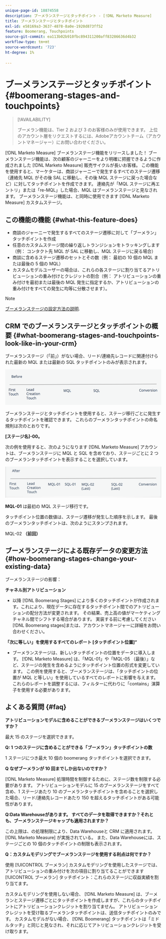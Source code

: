 ```yaml
---
unique-page-id: 18874558
description: ブーメランステージとタッチポイント - [!DNL Marketo Measure]
title: ブーメランステージとタッチポイント
exl-id: e58169a3-3637-4878-8a0e-1920d873ff52
feature: Boomerang, Touchpoints
source-git-commit: ea113b02b910fbc894311200aff83286636d4b32
workflow-type: tm+mt
source-wordcount: '723'
ht-degree: 1%

---
```


# ブーメランステージとタッチポイント {#boomerang-stages-and-touchpoints}

>[!AVAILABILITY]
>
>ブーメラン機能は、Tier 2 および 3 のお客様のみが使用できます。 上位のアカウント層をリクエストするには、Adobeアカウントチーム（アカウントマネージャー）にお問い合わせください。

[!DNL Marketo Measure] ブーメランステージ機能をリリースしました！ ブーメランステージ機能は、次の顧客のジャーニーをより明確に把握できるように作成されました [!DNL Marketo Measure] 販売サイクルが長いお客様。 この機能を使用すると、マーケターは、商談ジャーニーで発生するすべてのステージ遷移（連絡先 MQL がその後 SAL に移動し、その後 MQL ステージに戻った場合など）に対してタッチポイントを作成できます。 連絡先が「MQL ステージに再エントリ」または「re-MQL」した場合、MQL はブーメランステージと見なされます。 ブーメランステージ機能は、と同時に使用できます [!DNL Marketo Measure] カスタムステージ。

## この機能の機能 {#what-this-feature-does}

* 商談のジャーニーで発生するすべてのステージ遷移に対して「ブーメラン」タッチポイントを作成
* 任意のカスタムステージ間の繰り返しトランジションをトラッキングします（例： コンタクト先 MQL が SAL に移動し、MQL ステージに戻る場合）
* 商談に含めるステージ遷移のセットとその数（例： 最初の 10 個の MQL または最後の 5 個の MQL）
* カスタムモデルユーザーの場合は、これらの各ステージに割り当てるアトリビューションの重み付けとクレジットの割合（例： アトリビューションの重み付けを最初または最後の MQL 発生に指定するか、アトリビューションの重み付けをすべての発生に均等に分散させます）。

>[!NOTE]
>
>[ブーメランステージの設定方法の説明](/help/advanced-marketo-measure-features/boomerang/setting-up-boomerang-stages.md).

## CRM でのブーメランステージとタッチポイントの概要 {#what-boomerang-stages-and-touchpoints-look-like-in-your-crm}

ブーメランステージ（「前」）がない場合、リード/連絡先レコードに関連付けられた最新の MQL または最新の SQL タッチポイントのみが表示されます。

![](assets/1.png)

ブーメランステージとタッチポイントを使用すると、ステージ移行ごとに発生するタッチポイントを確認できます。 これらのブーメランタッチポイントの命名規則は次のとおりです。

**[ステージ名]-00。**

次の例を使用すると、次のようになります [!DNL Marketo Measure] アカウントは、ブーメランステージに MQL と SQL を含めており、ステージごとに 2 つのブーメランタッチポイントを表示することを選択しています。

![](assets/2.png)

**MQL-01** は最初の MQL ステージ移行です。

タッチポイント位置の数値は、ステージ遷移が発生した順序を示します。 最後のブーメランタッチポイントは、次のようにスタンプされます。

MQL-02 **（前回）**

## ブーメランステージによる既存データの変更方法 {#how-boomerang-stages-change-your-existing-data}

ブーメランステージの影響：

**チャネル別アトリビューション**

* 以降 [!DNL Boomerang Stages] により多くのタッチポイントが作成されます。これにより、現在データに存在するタッチポイント間でのアトリビューションの配分方法が変更されます。 その結果、売上高の値がマーケティングチャネル間でシフトする場合があります。 実装する前に考慮してください [!DNL Boomerang stages]または、アカウントマネージャーに詳細をお問い合わせください。

**「次に等しい」を使用するすべてのレポート [タッチポイント位置]“**

* ブーメランステージは、新しいタッチポイントの位置をデータに導入します。 [!DNL Marketo Measure] は、「MQL-01」や「MQL-05 （最後）」など、ステージの発生を含めるようにタッチポイント位置の形式を変更しています。 この例を使用すると、ブーメランステージは、「タッチポイントの位置が MQL と等しい」を使用しているすべてのレポートに影響を与えます。 これらのレポートを調整するには、フィルターに代わりに「contains」演算子を使用する必要があります。

## よくある質問 {#faq}

**アトリビューションモデルに含めることができるブーメランステージはいくつですか？**

最大 15 のステージを選択できます。

**Q: 1 つのステージに含めることができる「ブーメラン」タッチポイントの数**

1 ステージにつき最大 10 個の boomerang タッチポイントを選択できます。

**Q なぜブーメランが 10 回までしか出ないのですか？**

[!DNL Marketo Measure] 処理時間を制御するために、ステージ数を制限する必要があります。 アトリビューションモデルに 15 のブーメランステージをすべて含め、1 ステージあたり 10 のブーメランタッチポイントを含めることを選択した場合、リード/連絡先レコードあたり 150 を超えるタッチポイントがある可能性があります。

**Q:Data Warehouseがあります。 すべてのデータを取得できますか？それとも、ブーメランステージキャップも適用されますか？**

この上限は、の処理制限により、Data Warehouseと CRM に適用されます。 [!DNL Marketo Measure] が実施されている。 また、Data Warehouseには、ステージごとの 10 個のタッチポイントの制限も表示されます。

**Q：カスタムモデリングでブーメランステージを使用する利点は何ですか？**

使用 [!UICONTROL ブーメラン] カスタムモデリングを使用したステージでは、アトリビューションの重み付けを次の項目に割り当てることができます [!UICONTROL ブーメラン] タッチポイント：これらのステージに収益実績を割り当てます。

カスタムモデリングを使用しない場合、 [!DNL Marketo Measure] は、ブーメランとステージ遷移ごとにタッチポイントを作成しますが、これらのタッチポイントにアトリビューションクレジットを割り当てません。 アトリビューションクレジットを受け取るブーメランタッチポイントは、送信タッチポイントのみです。 カスタムモデルがない場合、 [!DNL Boomerang] タッチポイントは「ミドルタッチ」と同じと見なされ、それに応じてアトリビューションクレジットを受け取ります。
